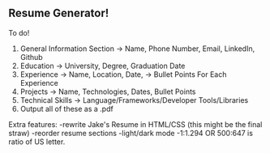 ## Resume Generator!

To do!

1. General Information Section
   -> Name, Phone Number, Email, LinkedIn, Github
2. Education
   -> University, Degree, Graduation Date
3. Experience
   -> Name, Location, Date,
   -> Bullet Points For Each Experience
4. Projects
   -> Name, Technologies, Dates, Bullet Points
5. Technical Skills
   -> Language/Frameworks/Developer Tools/Libraries
6. Output all of these as a .pdf

Extra features:
-rewrite Jake's Resume in HTML/CSS (this might be the final straw)
-reorder resume sections
-light/dark mode
-1:1.294 OR 500:647 is ratio of US letter.
